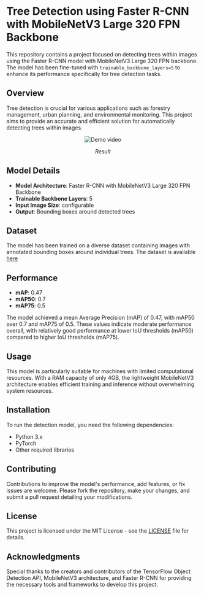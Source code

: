 # Tree Detection using Faster R-CNN with MobileNetV3 Large 320 FPN Backbone

This repository contains a project focused on detecting trees within images using the Faster R-CNN model with MobileNetV3 Large 320 FPN backbone. The model has been fine-tuned with `trainable_backbone_layers=5` to enhance its performance specifically for tree detection tasks.

## Overview

Tree detection is crucial for various applications such as forestry management, urban planning, and environmental monitoring. This project aims to provide an accurate and efficient solution for automatically detecting trees within images.

<p align="center">
  <img src="result/demo.gif" alt="Demo video">
</p>

<p align="center"><em>Result</em></p> 

## Model Details

- **Model Architecture**: Faster R-CNN with MobileNetV3 Large 320 FPN Backbone
- **Trainable Backbone Layers**: 5
- **Input Image Size**: configurable
- **Output**: Bounding boxes around detected trees

## Dataset

The model has been trained on a diverse dataset containing images with annotated bounding boxes around individual trees. The dataset is available [here](https://universe.roboflow.com/yolo-for-tree-detection/tree-detection-ntf74) 

## Performance

- **mAP**: 0.47
- **mAP50**: 0.7
- **mAP75**: 0.5

The model achieved a mean Average Precision (mAP) of 0.47, with mAP50 over 0.7 and mAP75 of 0.5. These values indicate moderate performance overall, with relatively good performance at lower IoU thresholds (mAP50) compared to higher IoU thresholds (mAP75).

## Usage

This model is particularly suitable for machines with limited computational resources. With a RAM capacity of only 4GB, the lightweight MobileNetV3 architecture enables efficient training and inference without overwhelming system resources.

## Installation

To run the detection model, you need the following dependencies:

- Python 3.x
- PyTorch
- Other required libraries 

## Contributing

Contributions to improve the model's performance, add features, or fix issues are welcome. Please fork the repository, make your changes, and submit a pull request detailing your modifications.

## License

This project is licensed under the MIT License - see the [LICENSE](LICENSE) file for details.

## Acknowledgments

Special thanks to the creators and contributors of the TensorFlow Object Detection API, MobileNetV3 architecture, and Faster R-CNN for providing the necessary tools and frameworks to develop this project.


